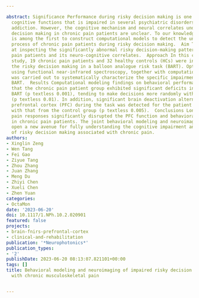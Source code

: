 ---
abstract: Significance Performance during risky decision making is one of the essential
  cognitive functions that is impaired in several psychiatric disorders including
  addiction. However, the cognitive mechanism and neural correlates underlying risky
  decision making in chronic pain patients are unclear. To our knowledge, this study
  is among the first to construct computational models to detect the underlying cognitive
  process of chronic pain patients during risky decision making.  Aim This study aimed
  at inspecting the significantly abnormal risky decision-making patterns of chronic
  pain patients and its neuro-cognitive correlates.  Approach In this case-control
  study, 19 chronic pain patients and 32 healthy controls (HCs) were included to measure
  the risky decision making in a balloon analogue risk task (BART). Optical neuroimaging
  using functional near-infrared spectroscopy, together with computational modeling,
  was carried out to systematically characterize the specific impairments based on
  BART.  Results Computational modeling findings on behavioral performance demonstrated
  that the chronic pain patient group exhibited significant deficits in learning during
  BART (p textless 0.001), tending to make decisions more randomly without deliberation
  (p textless 0.01). In addition, significant brain deactivation alternation in the
  prefrontal cortex (PFC) during the task was detected for the patient group compared
  with that from the control group (p textless 0.005).  Conclusions Long-term aberrant
  pain responses significantly disrupted the PFC function and behavioral performance
  in chronic pain patients. The joint behavioral modeling and neuroimaging techniques
  open a new avenue for fully understanding the cognitive impairment and brain dysfunction
  of risky decision making associated with chronic pain.
authors:
- Xinglin Zeng
- Wen Tang
- Fei Gao
- Ziyue Tang
- Zhou Zhang
- Juan Zhang
- Meng Du
- Zhiyi Chen
- Xueli Chen
- Zhen Yuan
categories:
- OctaMon
date: '2023-06-20'
doi: 10.1117/1.NPh.10.2.020901
featured: false
projects:
- brain-fnirs-prefrontal-cortex
- clinical-and-rehabilitation
publication: '*Neurophotonics*'
publication_types:
- '2'
publishDate: 2023-06-20 08:13:07.821101+00:00
tags: []
title: Behavioral modeling and neuroimaging of impaired risky decision making in patients
  with chronic musculoskeletal pain

---

